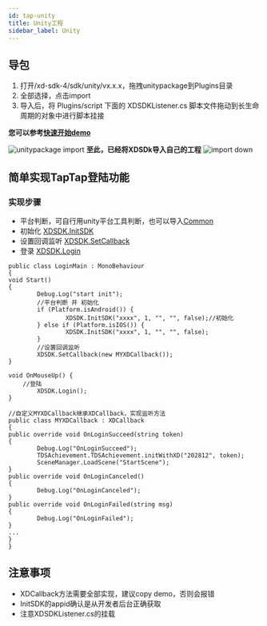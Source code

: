 ```yaml
---
id: tap-unity
title: Unity工程
sidebar_label: Unity
---
```


## 导包
1. 打开/xd-sdk-4/sdk/unity/vx.x.x，拖拽unitypackage到Plugins目录
2. 全部选择，点击import
3. 导入后，将 Plugins/script 下面的 XDSDKListener.cs 脚本文件拖动到长生命周期的对象中进行脚本挂接

**您可以参考[快速开始demo](#)**

![unitypackage import](http://qnblog.ijemy.com/WX20201125-093759.png)
**至此，已经将XDSDk导入自己的工程**
![import down](http://qnblog.ijemy.com/xd_importdown.png)

## 简单实现TapTap登陆功能
### 实现步骤

- 平台判断，可自行用unity平台工具判断，也可以导入[Common](#)
- 初始化 [XDSDK.InitSDK](./tap-api.md#initsdk)
- 设置回调监听 [XDSDK.SetCallback](./tap-api.md#setcallback-xdcallback)
- 登录 [XDSDK.Login](./tap-api.md#login)

```
public class LoginMain : MonoBehaviour
{
void Start()
{
        Debug.Log("start init");
        //平台判断 并 初始化
        if (Platform.isAndroid()) {
                XDSDK.InitSDK("xxxx", 1, "", "", false);//初始化
        } else if (Platform.isIOS()) {
                XDSDK.InitSDK("xxxx", 1, "", "", false);
        }
        //设置回调监听
        XDSDK.SetCallback(new MYXDCallback());
}

void OnMouseUp() {
	//登陆
        XDSDK.Login();
}

//自定义MYXDCallback继承XDCallback，实现监听方法
public class MYXDCallback : XDCallback
{
public override void OnLoginSucceed(string token)
{
        Debug.Log("OnLoginSucceed");
        TDSAchievement.TDSAchievement.initWithXD("202812", token);
        SceneManager.LoadScene("StartScene");
}
public override void OnLoginCanceled()
{
        Debug.Log("OnLoginCanceled");
}
public override void OnLoginFailed(string msg)
{
        Debug.Log("OnLoginFailed");
}
...
}
}
```
## 注意事项

- XDCallback方法需要全部实现，建议copy demo，否则会报错
- InitSDK的appid确认是从开发者后台正确获取
- 注意XDSDKListener.cs的挂载
